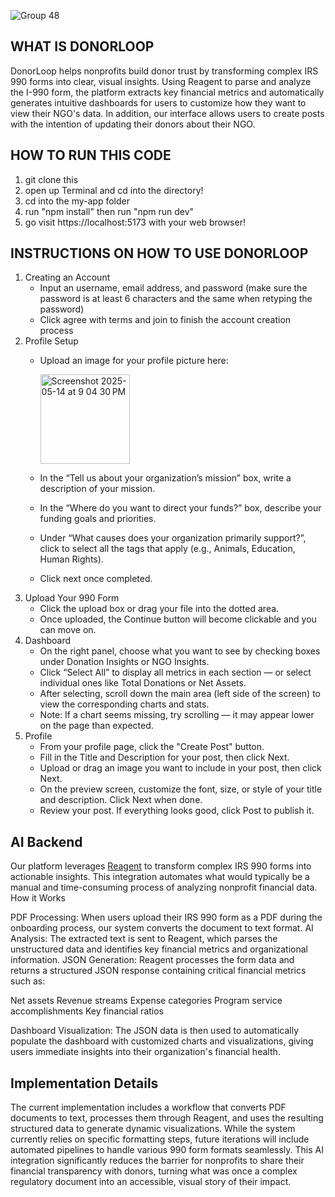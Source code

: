 
![Group 48](https://github.com/user-attachments/assets/c93309b6-278e-4743-932d-0a126b03a5c2)


## WHAT IS DONORLOOP
DonorLoop helps nonprofits build donor trust by transforming complex IRS 990 forms into clear, visual insights. Using Reagent to parse and analyze the I-990 form, the platform extracts key financial metrics and automatically generates intuitive dashboards for users to customize how they want to view their NGO's data. In addition, our interface allows users to create posts with the intention of updating their donors about their NGO.

## HOW TO RUN THIS CODE

1. git clone this
2. open up Terminal and cd into the directory!
3. cd into the my-app folder
4. run "npm install" then run "npm run dev"
5. go visit https://localhost:5173 with your web browser!
 

## INSTRUCTIONS ON HOW TO USE DONORLOOP
1. Creating an Account
   - Input an username, email address, and password (make sure the password is at least 6 characters and the same when retyping the password)
   - Click agree with terms and join to finish the account creation process
2. Profile Setup
   - Upload an image for your profile picture here:

     <img width="143" alt="Screenshot 2025-05-14 at 9 04 30 PM" src="https://github.com/user-attachments/assets/58815f27-b51d-48a2-ad55-eb8b8de684ff" />
   - In the “Tell us about your organization’s mission” box, write a description of your mission.
   - In the “Where do you want to direct your funds?” box, describe your funding goals and priorities.
   - Under “What causes does your organization primarily support?”, click to select all the tags that apply (e.g., Animals, Education, Human Rights).
   - Click next once completed.
3. Upload Your 990 Form
   - Click the upload box or drag your file into the dotted area.
   - Once uploaded, the Continue button will become clickable and you can move on.
6. Dashboard
   - On the right panel, choose what you want to see by checking boxes under Donation Insights or NGO Insights.
   - Click “Select All” to display all metrics in each section — or select individual ones like Total Donations or Net Assets.
   - After selecting, scroll down the main area (left side of the screen) to view the corresponding charts and stats.
   - Note: If a chart seems missing, try scrolling — it may appear lower on the page than expected.
8. Profile
   - From your profile page, click the "Create Post" button.
   - Fill in the Title and Description for your post, then click Next.
   - Upload or drag an image you want to include in your post, then click Next.
   - On the preview screen, customize the font, size, or style of your title and description. Click Next when done.
   - Review your post. If everything looks good, click Post to publish it.


## AI Backend
Our platform leverages [Reagent](https://rea.gent/noggins/yappiest-bovid-3112/edit) to transform complex IRS 990 forms into actionable insights. This integration automates what would typically be a manual and time-consuming process of analyzing nonprofit financial data.
How it Works

PDF Processing: When users upload their IRS 990 form as a PDF during the onboarding process, our system converts the document to text format.
AI Analysis: The extracted text is sent to Reagent, which parses the unstructured data and identifies key financial metrics and organizational information.
JSON Generation: Reagent processes the form data and returns a structured JSON response containing critical financial metrics such as:

Net assets
Revenue streams
Expense categories
Program service accomplishments
Key financial ratios


Dashboard Visualization: The JSON data is then used to automatically populate the dashboard with customized charts and visualizations, giving users immediate insights into their organization's financial health.

## Implementation Details
The current implementation includes a workflow that converts PDF documents to text, processes them through Reagent, and uses the resulting structured data to generate dynamic visualizations. While the system currently relies on specific formatting steps, future iterations will include automated pipelines to handle various 990 form formats seamlessly.
This AI integration significantly reduces the barrier for nonprofits to share their financial transparency with donors, turning what was once a complex regulatory document into an accessible, visual story of their impact.
